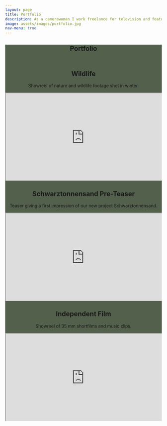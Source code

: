 ```yaml
---
layout: page
title: Portfolio
description: As a camerawoman I work freelance for television and feature films. As a producer, together with my team, I realize entire productions.
image: assets/images/portfolio.jpg
nav-menu: true
---
```


<head>
    <style>
        .container {
            position: relative;
            overflow: hidden;
            width: 100%;
            padding-top: 56.25%; /* 16:9 Aspect Ratio (divide 9 by 16 = 0.5625) */
        }
        .responsive-iframe {
            position: absolute;
            top: 0;
            left: 0;
            bottom: 0;
            right: 0;
            width: 100%;
            height: 100%;
        }
    </style>
</head>


<!-- Main -->
<div id="main" class="alt" style="background-color: #192b0fbd">

<!-- One -->
<section id="one">
	<div class="inner">
		<header class="major">
			<h1>Portfolio</h1>
		</header>


<center>
	<p>
		<h2>Wildlife</h2>
		<p>Showreel of nature and wildlife footage shot in winter.</p>
			<div class="container">
				<iframe class="responsive-iframe" src="https://www.youtube.com/embed/q0gJbnsmHEI?si=JudJfFj3w6aR2Yx5"></iframe>
			</div>
	</p>
	<p>
		<h2>Schwarztonnensand Pre-Teaser</h2>
		<p>Teaser giving a first impression of our new project Schwarztonnensand.</p>
			<div class="container">
				<iframe class="responsive-iframe" src="https://www.youtube.com/embed/Axchr4g_x0U?si=IlsOYkR48Ks2B4O"></iframe>
			</div>
	</p>
	<h2>Independent Film</h2>
		<p>Showreel of 35 mm shortfilms and music clips.</p>
			<div class="container">
				<iframe class="responsive-iframe" src="https://www.youtube.com/embed/kbyq8zy8nEc?si=9TU2p5S-YmbyZLvR"></iframe>
			</div>
	</p>
	<p>
</center>
